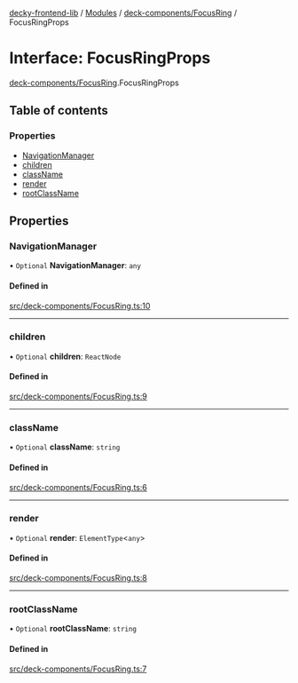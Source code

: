 [decky-frontend-lib](../README.md) / [Modules](../modules.md) / [deck-components/FocusRing](../modules/deck_components_FocusRing.md) / FocusRingProps

# Interface: FocusRingProps

[deck-components/FocusRing](../modules/deck_components_FocusRing.md).FocusRingProps

## Table of contents

### Properties

- [NavigationManager](deck_components_FocusRing.FocusRingProps.md#navigationmanager)
- [children](deck_components_FocusRing.FocusRingProps.md#children)
- [className](deck_components_FocusRing.FocusRingProps.md#classname)
- [render](deck_components_FocusRing.FocusRingProps.md#render)
- [rootClassName](deck_components_FocusRing.FocusRingProps.md#rootclassname)

## Properties

### NavigationManager

• `Optional` **NavigationManager**: `any`

#### Defined in

[src/deck-components/FocusRing.ts:10](https://github.com/SteamDeckHomebrew/decky-frontend-lib/blob/678ba21/src/deck-components/FocusRing.ts#L10)

___

### children

• `Optional` **children**: `ReactNode`

#### Defined in

[src/deck-components/FocusRing.ts:9](https://github.com/SteamDeckHomebrew/decky-frontend-lib/blob/678ba21/src/deck-components/FocusRing.ts#L9)

___

### className

• `Optional` **className**: `string`

#### Defined in

[src/deck-components/FocusRing.ts:6](https://github.com/SteamDeckHomebrew/decky-frontend-lib/blob/678ba21/src/deck-components/FocusRing.ts#L6)

___

### render

• `Optional` **render**: `ElementType`<`any`\>

#### Defined in

[src/deck-components/FocusRing.ts:8](https://github.com/SteamDeckHomebrew/decky-frontend-lib/blob/678ba21/src/deck-components/FocusRing.ts#L8)

___

### rootClassName

• `Optional` **rootClassName**: `string`

#### Defined in

[src/deck-components/FocusRing.ts:7](https://github.com/SteamDeckHomebrew/decky-frontend-lib/blob/678ba21/src/deck-components/FocusRing.ts#L7)
